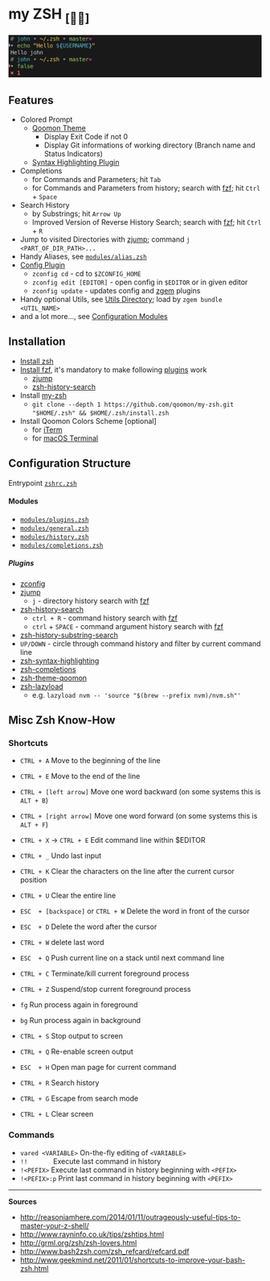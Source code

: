 # my ZSH <sub>[🌊🐚]</sub>

![prompt_example](.README/prompt_example.png)

## Features
* Colored Prompt
  * [Qoomon Theme](https://github.com/qoomon/zsh-theme-qoomon.git)
    * Display Exit Code if not 0
    * Display Git informations of working directory (Branch name and Status Indicators)
  * [Syntax Highlighting Plugin](https://github.com/zsh-users/zsh-syntax-highlighting.git)
* Completions
  * for Commands and Parameters; hit `Tab`
  * for Commands and Parameters from history; search with [fzf](https://github.com/junegunn/fzf#installation); hit `Ctrl` + `Space`
* Search History
  * by Substrings; hit `Arrow Up`
  * Improved Version of Reverse History Search; search with [fzf](https://github.com/junegunn/fzf#installation); hit `Ctrl` + `R`
* Jump to visited Directories with [zjump](https://github.com/qoomon/zjump.git); command `j <PART_OF_DIR_PATH>...`
* Handy Aliases, see [`modules/alias.zsh`](modules/alias.zsh)
* [Config Plugin](https://github.com/qoomon/zconfig)
  * `zconfig cd` - cd to `$ZCONFIG_HOME`
  * `zconfig edit [EDITOR]` - open config in `$EDITOR` or in given editor
  * `zconfig update` - updates config and [zgem](https://github.com/qoomon/zgem) plugins
* Handy optional Utils, see [Utils Directory](/utils); load by `zgem bundle <UTIL_NAME>`
* and a lot more..., see [Configuration Modules](#modules)


## Installation
* [Install zsh](https://github.com/robbyrussell/oh-my-zsh/wiki/Installing-ZSH#how-to-install-zsh-in-many-platforms)
* [Install fzf](https://github.com/junegunn/fzf#installation), it's mandatory to make following [plugins](#plugins) work
  * [zjump](https://github.com/qoomon/zjump.git)
  * [zsh-history-search](https://github.com/qoomon/zsh-history-search.git)
* Install [my-zsh](https://github.com/qoomon/my-zsh)
  * `git clone --depth 1 https://github.com/qoomon/my-zsh.git "$HOME/.zsh" && $HOME/.zsh/install.zsh`
* Install Qoomon Colors Scheme [optional]
  * for [iTerm](https://github.com/qoomon/zsh-theme-qoomon/blob/master/qoomon.itermcolors)
  * for [macOS Terminal](https://github.com/qoomon/zsh-theme-qoomon/blob/master/qoomon.terminal)


## Configuration Structure
Entrypoint [`zshrc.zsh`](zshrc.zsh)

#### Modules
* [`modules/plugins.zsh`](modules/plugins.zsh)
* [`modules/general.zsh`](modules/general.zsh)
* [`modules/history.zsh`](modules/history.zsh)
* [`modules/completions.zsh`](modules/completions.zsh)

##### Plugins
* [zconfig](https://github.com/qoomon/zconfig)
* [zjump](https://github.com/qoomon/zjump.git)
  * `j` - directory history search with [fzf](https://github.com/junegunn/fzf)
* [zsh-history-search](https://github.com/qoomon/zsh-history-search.git)
  * `ctrl + R` - command history search with [fzf](https://github.com/junegunn/fzf)
  * `ctrl` + `SPACE` - command argument history search with [fzf](https://github.com/junegunn/fzf)
 * [zsh-history-substring-search](https://github.com/zsh-users/zsh-history-substring-search.git) 
 * `UP/DOWN` - circle through command history and filter by current command line 
* [zsh-syntax-highlighting](https://github.com/zsh-users/zsh-syntax-highlighting.git)
* [zsh-completions](https://github.com/zsh-users/zsh-completions.git)
* [zsh-theme-qoomon](https://github.com/qoomon/zsh-theme-qoomon.git)
* [zsh-lazyload](https://github.com/qoomon/zsh-lazyload)
  * e.g. `lazyload nvm -- 'source "$(brew --prefix nvm)/nvm.sh"'`

## Misc Zsh Know-How

### Shortcuts

* `CTRL + A`	Move to the beginning of the line
* `CTRL + E`	Move to the end of the line
* `CTRL + [left arrow]`	Move one word backward (on some systems this is `ALT + B`)
* `CTRL + [right arrow]`	Move one word forward (on some systems this is `ALT + F`)

* `CTRL + X`  -> `CTRL + E` Edit command line within $EDITOR
* `CTRL + _` Undo last input
* `CTRL + K` Clear the characters on the line after the current cursor position
* `CTRL + U` Clear the entire line
* `ESC  + [backspace]` or `CTRL + W` Delete the word in front of the cursor
* `ESC  + D` Delete the word after the cursor
* `CTRL + W` delete last word

* `ESC  + Q` Push current line on a stack until next command line

* `CTRL + C` Terminate/kill current foreground process
* `CTRL + Z` Suspend/stop current foreground process
 * `fg` Run process again in foreground
 * `bg` Run process again in background
* `CTRL + S` Stop output to screen
* `CTRL + Q` Re-enable screen output

* `ESC  + H` Open man page for current command

* `CTRL + R` Search history
* `CTRL + G` Escape from search mode

* `CTRL + L` Clear screen


### Commands
* `vared <VARIABLE>` On-the-fly editing of `<VARIABLE>`
* `!!`               Execute last command in history
* `!<PEFIX>`         Execute last command in history beginning with `<PEFIX>`
* `!<PEFIX>:p`       Print last command in history beginning with `<PEFIX>`


---
**Sources**
* http://reasoniamhere.com/2014/01/11/outrageously-useful-tips-to-master-your-z-shell/
* http://www.rayninfo.co.uk/tips/zshtips.html
* http://grml.org/zsh/zsh-lovers.html
* http://www.bash2zsh.com/zsh_refcard/refcard.pdf
* http://www.geekmind.net/2011/01/shortcuts-to-improve-your-bash-zsh.html
